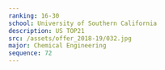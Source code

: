 ```yaml
---
ranking: 16-30
school: University of Southern California
description: US TOP21
src: /assets/offer_2018-19/032.jpg
major: Chemical Engineering
sequence: 72
---
```


